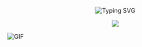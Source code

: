 <p align="center">
  <img src="https://readme-typing-svg.demolab.com?font=Fira+Code&weight=600&pause=1000&color=7B00FF&center=true&vCenter=true&width=380&lines=yoo" alt="Typing SVG">
</p>

<p align="center">
  <a href="https://github.com/vbiskit?tab=repositories"><img src="https://img.shields.io/badge/-Explore%20my%20Repos-24292e?style=for-the-badge&logo=Github"></a>
</p>

![GIF](https://www.teahub.io/photos/full/288-2886370_illustration.gif)
